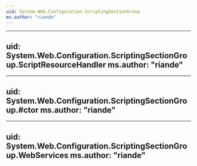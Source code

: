 ```yaml
---
uid: System.Web.Configuration.ScriptingSectionGroup
ms.author: "riande"
---
```


---
uid: System.Web.Configuration.ScriptingSectionGroup.ScriptResourceHandler
ms.author: "riande"
---

---
uid: System.Web.Configuration.ScriptingSectionGroup.#ctor
ms.author: "riande"
---

---
uid: System.Web.Configuration.ScriptingSectionGroup.WebServices
ms.author: "riande"
---
